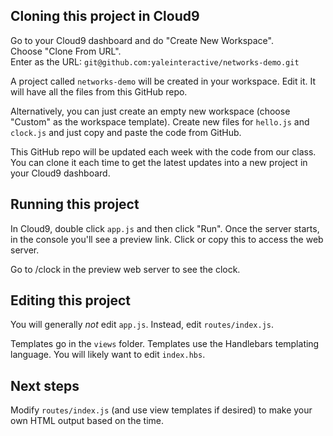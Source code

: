 ## Cloning this project in Cloud9

Go to your Cloud9 dashboard and do "Create New Workspace".  
Choose "Clone From URL".  
Enter as the URL: `git@github.com:yaleinteractive/networks-demo.git`

A project called `networks-demo` will be created in your workspace. Edit it. It will have all the files from this GitHub repo.

Alternatively, you can just create an empty new workspace (choose "Custom" as the workspace template).
Create new files for `hello.js` and `clock.js` and just copy and paste the code from GitHub.

This GitHub repo will be updated each week with the code from our class. You can clone it each time to get the latest updates into a new project in your Cloud9 dashboard.

## Running this project

In Cloud9, double click `app.js` and then click "Run". Once the server starts, in the console you'll see a preview link.
Click or copy this to access the web server.

Go to /clock in the preview web server to see the clock.

## Editing this project

You will generally *not* edit `app.js`. Instead, edit `routes/index.js`.

Templates go in the `views` folder. Templates use the Handlebars templating language. You will likely want to edit `index.hbs`.

## Next steps

Modify `routes/index.js` (and use view templates if desired) to make your own HTML output based on the time.

